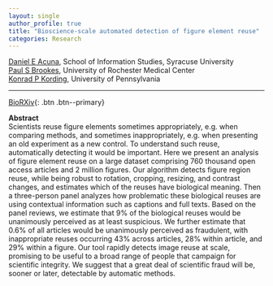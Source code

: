 ```yaml
---
layout: single
author_profile: true
title: "Bioscience-scale automated detection of figure element reuse"
categories: Research
---
```


[Daniel E Acuna](http://acuna.io), School of Information Studies, Syracuse University  
[Paul S Brookes](https://www.urmc.rochester.edu/people/23781238-paul-spencer-brookes), University of Rochester Medical Center  
[Konrad P Kording](http://kordinglab.com/), University of Pennsylvania

---------------------------------------
[BioRXiv](https://doi.org/10.1101/269415){: .btn .btn--primary}

**Abstract**  
Scientists reuse figure elements sometimes appropriately, e.g. when comparing methods, and sometimes inappropriately, e.g. when presenting an old experiment as a new control. To understand such reuse, automatically detecting it would be important. Here we present an analysis of figure element reuse on a large dataset comprising 760 thousand open access articles and 2 million figures. Our algorithm detects figure region reuse, while being robust to rotation, cropping, resizing, and contrast changes, and estimates which of the reuses have biological meaning. Then a three-person panel analyzes how problematic these biological reuses are using contextual information such as captions and full texts. Based on the panel reviews, we estimate that 9% of the biological reuses would be unanimously perceived as at least suspicious. We further estimate that 0.6% of all articles would be unanimously perceived as fraudulent, with inappropriate reuses occurring 43% across articles, 28% within article, and 29% within a figure. Our tool rapidly detects image reuse at scale, promising to be useful to a broad range of people that campaign for scientific integrity. We suggest that a great deal of scientific fraud will be, sooner or later, detectable by automatic methods.

